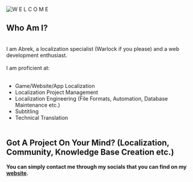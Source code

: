 ![W E L C O M E](https://user-images.githubusercontent.com/44588876/153298216-5d450df5-e959-42ce-86cf-d9a8c1ea52f2.png)

## Who Am I?
<br>
I am Abrek, a localization specialist (Warlock if you please) and a web development enthusiast.
<br><br>
I am proficient at:
<br><br>

- Game/Website/App Localization
- Localization Project Management
- Localization Engineering (File Formats, Automation, Database Maintenance etc.)
- Subtitling
- Technical Translation
<br><br>

## Got A Project On Your Mind? (Localization, Community, Knowledge Base Creation etc.)

**You can simply contact me through my socials that you can find on my [website](https://abrekkoch.com).**
